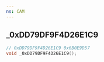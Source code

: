```yaml
---
ns: CAM
---
```

## _0xDD79DF9F4D26E1C9

```c
// 0xDD79DF9F4D26E1C9 0x6B0E9D57
void _0xDD79DF9F4D26E1C9();
```


